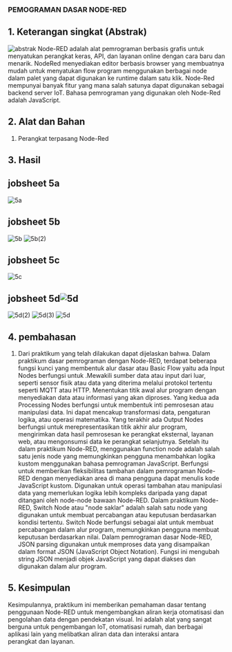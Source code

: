 ### PEMOGRAMAN DASAR NODE-RED
## 1. Keterangan singkat (Abstrak)
![abstrak](https://github.com/Baiqjulita/TE3A-BAIQ-JULITA-TUGAS-EMBEDDED-SYSTEM/assets/144913808/16f02f1f-eeb1-4643-98d9-1e27c49d2e98)
Node-RED adalah alat pemrograman berbasis grafis untuk menyatukan perangkat keras, API, dan layanan online dengan cara baru dan menarik. NodeRed menyediakan editor berbasis browser yang membuatnya mudah untuk menyatukan flow program menggunakan berbagai node dalam palet yang dapat digunakan ke runtime dalam satu klik. Node-Red mempunyai banyak fitur yang mana salah satunya dapat digunakan sebagai backend server IoT. Bahasa pemrograman yang digunakan oleh Node-Red adalah JavaScript.

## 2. Alat dan Bahan
1. Perangkat terpasang Node-Red

## 3. Hasil
## jobsheet 5a
![5a](https://github.com/Baiqjulita/TE3A-BAIQ-JULITA-TUGAS-EMBEDDED-SYSTEM/assets/144913808/c7fe22f2-6240-455a-be99-4aa3fa12ae18)

## jobsheet 5b
![5b](https://github.com/Baiqjulita/TE3A-BAIQ-JULITA-TUGAS-EMBEDDED-SYSTEM/assets/144913808/eff019d9-5b6a-469b-90f5-33d56bc01865)
![5b(2)](https://github.com/Baiqjulita/TE3A-BAIQ-JULITA-TUGAS-EMBEDDED-SYSTEM/assets/144913808/b8899224-3468-4978-850a-5a4547113dd1)

## jobsheet 5c
![5c](https://github.com/Baiqjulita/TE3A-BAIQ-JULITA-TUGAS-EMBEDDED-SYSTEM/assets/144913808/036f68fd-c44d-4591-b89d-2d5dae75d463)

## jobsheet 5d![5d](https://github.com/Baiqjulita/TE3A-BAIQ-JULITA-TUGAS-EMBEDDED-SYSTEM/assets/144913808/fb4a5bf0-5a5a-4c57-873f-125d1110277b)
![5d(2)](https://github.com/Baiqjulita/TE3A-BAIQ-JULITA-TUGAS-EMBEDDED-SYSTEM/assets/144913808/aa5a081c-1157-47c1-8934-1a2f7c243a35)
![5d(3)](https://github.com/Baiqjulita/TE3A-BAIQ-JULITA-TUGAS-EMBEDDED-SYSTEM/assets/144913808/3a17faed-71f5-49bc-8ab1-56fc3c30c8eb)
![5d](https://github.com/Baiqjulita/TE3A-BAIQ-JULITA-TUGAS-EMBEDDED-SYSTEM/assets/144913808/14885959-b22a-4da7-8dc7-6d06534c807b)

## 4. pembahasan
1.	Dari praktikum yang telah dilakukan dapat dijelaskan bahwa. Dalam praktikum dasar pemrograman dengan Node-RED, terdapat beberapa fungsi kunci yang membentuk alur dasar atau Basic Flow  yaitu ada Input Nodes berfungsi untuk .Mewakili sumber data atau input dari luar, seperti sensor fisik atau data yang diterima melalui protokol tertentu seperti MQTT atau HTTP. Menentukan titik awal alur program dengan menyediakan data atau informasi yang akan diproses. Yang kedua ada Processing Nodes berfungsi untuk membentuk inti pemrosesan atau manipulasi data. Ini dapat mencakup transformasi data, pengaturan logika, atau operasi matematika. Yang terakhir ada Output Nodes berfungsi untuk merepresentasikan titik akhir alur program, mengirimkan data hasil pemrosesan ke perangkat eksternal, layanan web, atau mengonsumsi data ke perangkat selanjutnya. Setelah itu dalam praktikum Node-RED, menggunakan function node adalah salah satu jenis node yang memungkinkan pengguna menambahkan logika kustom menggunakan bahasa pemrograman JavaScript. Berfungsi untuk memberikan fleksibilitas tambahan dalam pemrograman Node-RED dengan menyediakan area di mana pengguna dapat menulis kode JavaScript kustom. Digunakan untuk operasi tambahan atau manipulasi data yang memerlukan logika lebih kompleks daripada yang dapat ditangani oleh node-node bawaan Node-RED. Dalam praktikum Node-RED, Switch Node atau "node saklar" adalah salah satu node yang digunakan untuk membuat percabangan atau keputusan berdasarkan kondisi tertentu. Switch Node berfungsi sebagai alat untuk membuat percabangan dalam alur program, memungkinkan pengguna membuat keputusan berdasarkan nilai. Dalam pemrograman dasar Node-RED, JSON parsing digunakan untuk memproses data yang disampaikan dalam format JSON (JavaScript Object Notation). Fungsi ini mengubah string JSON menjadi objek JavaScript yang dapat diakses dan digunakan dalam alur program.
## 5. Kesimpulan
Kesimpulannya, praktikum ini memberikan pemahaman dasar tentang penggunaan Node-RED untuk mengembangkan aliran kerja otomatisasi dan pengolahan data dengan pendekatan visual. Ini adalah alat yang sangat berguna untuk pengembangan IoT, otomatisasi rumah, dan berbagai aplikasi lain yang melibatkan aliran data dan interaksi antara perangkat dan layanan.
